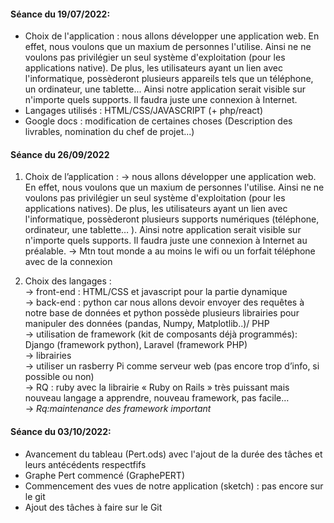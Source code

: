 #### Séance du 19/07/2022: <br>
- Choix de l'application : nous allons développer une application web. En effet,
nous voulons que un maxium de personnes l'utilise. Ainsi ne ne voulons pas privilégier un seul
système d'exploitation (pour les applications native). De plus, les utilisateurs ayant un lien avec 
l'informatique, possèderont plusieurs appareils tels que un téléphone, un ordinateur, une tablette...
Ainsi notre application serait visible sur n'importe quels supports. Il faudra juste une connexion à Internet. <br>
- Langages utilisés : HTML/CSS/JAVASCRIPT (+ php/react)  <br>
- Google docs : modification de certaines choses (Description des livrables, nomination du chef de projet...) <br>

#### Séance du 26/09/2022 <br>

1. Choix de l’application :
	→ nous allons développer une application web. En effet, nous voulons que un maxium de personnes l'utilise. Ainsi ne ne voulons pas privilégier un seul système d'exploitation (pour les applications natives). De plus, les utilisateurs ayant un lien avec l'informatique, possèderont plusieurs supports numériques (téléphone,  ordinateur, une tablette… ). Ainsi notre application serait visible sur n'importe quels supports. Il faudra juste une connexion à Internet au préalable. 
	→ Mtn tout monde a au moins le wifi ou un forfait téléphone avec de la connexion

2. Choix des langages : <br>
	→ front-end : HTML/CSS et javascript pour la partie dynamique <br>
	→ back-end : python car nous allons devoir envoyer des requêtes à notre base de données et python possède plusieurs librairies pour manipuler des données (pandas, Numpy, Matplotlib..)/ PHP <br>
	→ utilisation de framework (kit de composants déjà programmés): Django (framework python), Laravel (framework PHP) <br>
	→ librairies <br>
	→ utiliser un rasberry Pi comme serveur web (pas encore trop d’info, si possible ou non) <br>
	→ RQ : ruby avec la librairie « Ruby on Rails » très puissant mais nouveau langage a apprendre, nouveau framework, pas facile… <br>
	→ *Rq:maintenance des framework important* <br>
                                                                                                             
#### Séance du 03/10/2022: <br>
- Avancement du tableau (Pert.ods) avec l'ajout de la durée des tâches et leurs antécédents respectfifs <br>
- Graphe Pert commencé (GraphePERT)    
- Commencement des vues de notre application (sketch) : pas encore sur le git 
- Ajout des tâches à faire sur le Git
   
